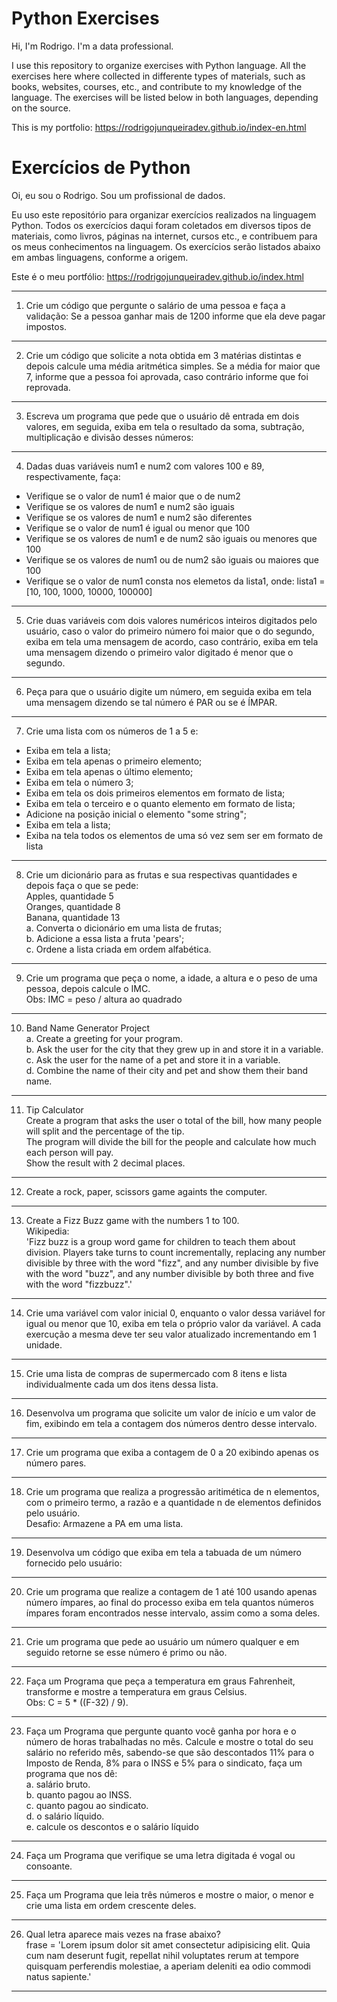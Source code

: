 # Python Exercises

Hi, I'm Rodrigo.
I'm a data professional.

I use this repository to organize exercises with Python language.
All the exercises here where collected in differente types of materials, such as books, websites, courses, etc., and contribute to my knowledge of the language.
The exercises will be listed below in both languages, depending on the source.

This is my portfolio: https://rodrigojunqueiradev.github.io/index-en.html

# Exercícios de Python

Oi, eu sou o Rodrigo.
Sou um profissional de dados.

Eu uso este repositório para organizar exercícios realizados na linguagem Python.
Todos os exercícios daqui foram coletados em diversos tipos de materiais, como livros, páginas na internet, cursos etc., e contribuem para os meus conhecimentos na linguagem.
Os exercícios serão listados abaixo em ambas linguagens, conforme a origem.

Este é o meu portfólio: https://rodrigojunqueiradev.github.io/index.html

---

1. Crie um código que pergunte o salário de uma pessoa e faça a validação:
   Se a pessoa ganhar mais de 1200 informe que ela deve pagar impostos.

---

2. Crie um código que solicite a nota obtida em 3 matérias distintas e depois calcule uma média aritmética simples.
   Se a média for maior que 7, informe que a pessoa foi aprovada, caso contrário informe que foi reprovada.

---

3. Escreva um programa que pede que o usuário dê entrada em dois valores, em seguida, exiba em tela o resultado da soma, subtração, multiplicação e divisão desses números:

---

4. Dadas duas variáveis num1 e num2 com valores 100 e 89, respectivamente, faça:

- Verifique se o valor de num1 é maior que o de num2
- Verifique se os valores de num1 e num2 são iguais
- Verifique se os valores de num1 e num2 são diferentes
- Verifique se o valor de num1 é igual ou menor que 100
- Verifique se os valores de num1 e de num2 são iguais ou menores que 100
- Verifique se os valores de num1 ou de num2 são iguais ou maiores que 100
- Verifique se o valor de num1 consta nos elemetos da lista1, onde: lista1 = [10, 100, 1000, 10000, 100000]

---

5. Crie duas variáveis com dois valores numéricos inteiros digitados pelo usuário, caso o valor do primeiro número foi maior que o do segundo, exiba em tela uma mensagem de acordo, caso contrário, exiba em tela uma mensagem dizendo o primeiro valor digitado é menor que o segundo.

---

6. Peça para que o usuário digite um número, em seguida exiba em tela uma mensagem dizendo se tal número é PAR ou se é ÍMPAR.

---

7. Crie uma lista com os números de 1 a 5 e:

- Exiba em tela a lista;
- Exiba em tela apenas o primeiro elemento;
- Exiba em tela apenas o último elemento;
- Exiba em tela o número 3;
- Exiba em tela os dois primeiros elementos em formato de lista;
- Exiba em tela o terceiro e o quanto elemento em formato de lista;
- Adicione na posição inicial o elemento "some string";
- Exiba em tela a lista;
- Exiba na tela todos os elementos de uma só vez sem ser em formato de lista

---

8. Crie um dicionário para as frutas e sua respectivas quantidades e depois faça o que se pede:  
   Apples, quantidade 5  
   Oranges, quantidade 8  
   Banana, quantidade 13  
   a. Converta o dicionário em uma lista de frutas;  
   b. Adicione a essa lista a fruta 'pears';  
   c. Ordene a lista criada em ordem alfabética.

---

9. Crie um programa que peça o nome, a idade, a altura e o peso de uma pessoa, depois calcule o IMC.  
   Obs: IMC = peso / altura ao quadrado

---

10. Band Name Generator Project  
    a. Create a greeting for your program.  
    b. Ask the user for the city that they grew up in and store it in a variable.  
    c. Ask the user for the name of a pet and store it in a variable.  
    d. Combine the name of their city and pet and show them their band name.

---

11. Tip Calculator  
    Create a program that asks the user o total of the bill, how many people will split and the percentage of the tip.  
    The program will divide the bill for the people and calculate how much each person will pay.  
    Show the result with 2 decimal places.

---

12. Create a rock, paper, scissors game againts the computer.

---

13. Create a Fizz Buzz game with the numbers 1 to 100.  
    Wikipedia:  
    'Fizz buzz is a group word game for children to teach them about division. Players take turns to count incrementally, replacing any number divisible by three with the word "fizz", and any number divisible by five with the word "buzz", and any number divisible by both three and five with the word "fizzbuzz".'

---

14. Crie uma variável com valor inicial 0, enquanto o valor dessa variável for igual ou menor que 10, exiba em tela o próprio valor da variável. A cada exercução a mesma deve ter seu valor atualizado incrementando em 1 unidade.

---

15. Crie uma lista de compras de supermercado com 8 itens e lista individualmente cada um dos itens dessa lista.

---

16. Desenvolva um programa que solicite um valor de início e um valor de fim, exibindo em tela a contagem dos números dentro desse intervalo.

---

17. Crie um programa que exiba a contagem de 0 a 20 exibindo apenas os número pares.

---

18. Crie um programa que realiza a progressão aritimética de n elementos, com o primeiro termo, a razão e a quantidade n de elementos definidos pelo usuário.  
    Desafio: Armazene a PA em uma lista.

---

19. Desenvolva um código que exiba em tela a tabuada de um número fornecido pelo usuário:

---

20. Crie um programa que realize a contagem de 1 até 100 usando apenas número ímpares, ao final do processo exiba em tela quantos números ímpares foram encontrados nesse intervalo, assim como a soma deles.

---

21. Crie um programa que pede ao usuário um número qualquer e em seguido retorne se esse número é primo ou não.

---

22. Faça um Programa que peça a temperatura em graus Fahrenheit, transforme e mostre a temperatura em graus Celsius.  
    Obs: C = 5 \* ((F-32) / 9).

---

23. Faça um Programa que pergunte quanto você ganha por hora e o número de horas trabalhadas no mês. Calcule e mostre o total do seu salário no referido mês, sabendo-se que são descontados 11% para o Imposto de Renda, 8% para o INSS e 5% para o sindicato, faça um programa que nos dê:  
    a. salário bruto.  
    b. quanto pagou ao INSS.  
    c. quanto pagou ao sindicato.  
    d. o salário líquido.  
    e. calcule os descontos e o salário líquido

---

24. Faça um Programa que verifique se uma letra digitada é vogal ou consoante.

---

25. Faça um Programa que leia três números e mostre o maior, o menor e crie uma lista em ordem crescente deles.

---

26. Qual letra aparece mais vezes na frase abaixo?  
    frase = 'Lorem ipsum dolor sit amet consectetur adipisicing elit. Quia cum nam deserunt fugit, repellat nihil voluptates rerum at tempore quisquam perferendis molestiae, a aperiam deleniti ea odio commodi natus sapiente.'

---
